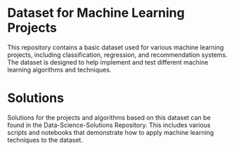 # Dataset for Machine Learning Projects
This repository contains a basic dataset used for various machine learning projects, including classification, regression, and recommendation systems. The dataset is designed to help implement and test different machine learning algorithms and techniques.

# Solutions
Solutions for the projects and algorithms based on this dataset can be found in the Data-Science-Solutions Repository. This includes various scripts and notebooks that demonstrate how to apply machine learning techniques to the dataset.
